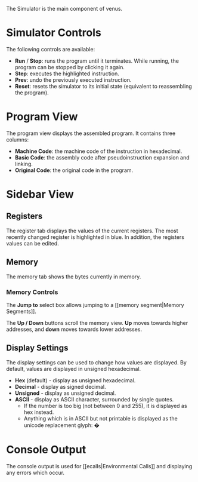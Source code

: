 The Simulator is the main component of venus.

# Simulator Controls

The following controls are available:

* __Run__ / __Stop__: runs the program until it terminates. While running, the program can be stopped by clicking it again.
* __Step__: executes the highlighted instruction.
* __Prev__: undo the previously executed instruction.
* __Reset__: resets the simulator to its initial state (equivalent to reassembling the program).

# Program View

The program view displays the assembled program. It contains three columns:

* __Machine Code__: the machine code of the instruction in hexadecimal.
* __Basic Code__: the assembly code after pseudoinstruction expansion and linking.
* __Original Code__: the original code in the program.

# Sidebar View

## Registers

The register tab displays the values of the current registers. The most recently changed register is highlighted in blue. In addition, the registers values can be edited.

## Memory

The memory tab shows the bytes currently in memory.

### Memory Controls

The __Jump to__ select box allows jumping to a [[memory segment|Memory Segments]].

The __Up / Down__ buttons scroll the memory view. __Up__ moves towards higher addresses, and __down__ moves towards lower addresses.

## Display Settings

The display settings can be used to change how values are displayed. By default, values are displayed in unsigned hexadecimal.

* __Hex__ (default) - display as unsigned hexadecimal.
* __Decimal__ - display as signed decimal.
* __Unsigned__ - display as unsigned decimal.
* __ASCII__ - display as ASCII character, surrounded by single quotes.
    * If the number is too big (not between 0 and 255), it is displayed as hex instead.
    * Anything which is in ASCII but not printable is displayed as the unicode replacement glyph: �

# Console Output

The console output is used for [[ecalls|Environmental Calls]] and displaying any errors which occur.